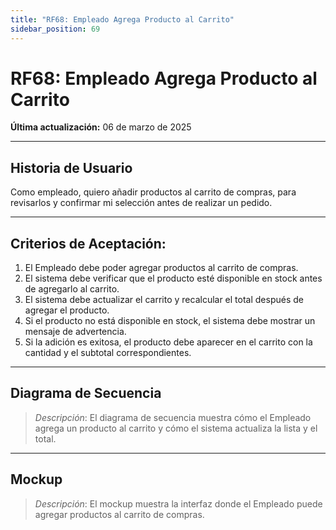 ```yaml
---
title: "RF68: Empleado Agrega Producto al Carrito"  
sidebar_position: 69
---
```


# RF68: Empleado Agrega Producto al Carrito  

**Última actualización:** 06 de marzo de 2025  

---

## Historia de Usuario  

Como empleado, quiero añadir productos al carrito de compras, para revisarlos y confirmar mi selección antes de realizar un pedido.

---

## **Criterios de Aceptación:**  

1. El Empleado debe poder agregar productos al carrito de compras.  
2. El sistema debe verificar que el producto esté disponible en stock antes de agregarlo al carrito.  
3. El sistema debe actualizar el carrito y recalcular el total después de agregar el producto.  
4. Si el producto no está disponible en stock, el sistema debe mostrar un mensaje de advertencia.  
5. Si la adición es exitosa, el producto debe aparecer en el carrito con la cantidad y el subtotal correspondientes.  

---

## **Diagrama de Secuencia**  

> *Descripción*: El diagrama de secuencia muestra cómo el Empleado agrega un producto al carrito y cómo el sistema actualiza la lista y el total.  

---

## **Mockup**  

> *Descripción*: El mockup muestra la interfaz donde el Empleado puede agregar productos al carrito de compras.  
